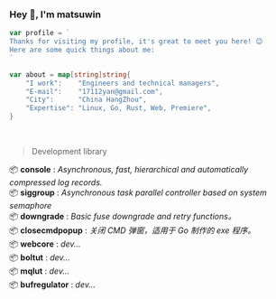 ### Hey 👋, I'm matsuwin

```go
var profile = `
Thanks for visiting my profile, it's great to meet you here! 😊
Here are some quick things about me:
`

var about = map[string]string{
    "I work":    "Engineers and technical managers",
    "E-mail":    "17112yan@gmail.com",
    "City":      "China HangZhou",
    "Expertise": "Linux, Go, Rust, Web, Premiere",
}
```

<br>

> Development library

📦 **console** : *Asynchronous, fast, hierarchical and automatically compressed log records.*
<br>📦 **siggroup** : *Asynchronous task parallel controller based on system semaphore*
<br>📦 **downgrade** : *Basic fuse downgrade and retry functions。*
<br>📦 **closecmdpopup** : *关闭 CMD 弹窗，适用于 Go 制作的 exe 程序。*
<br>📦 **webcore** : *dev...*
<br>📦 **boltut** : *dev...*
<br>📦 **mqlut** : *dev...*
<br>📦 **bufregulator** : *dev...*
